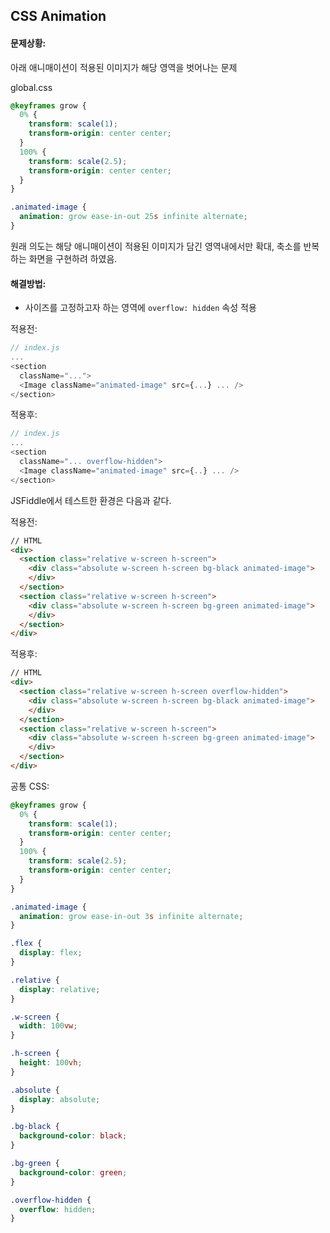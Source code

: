 ## CSS Animation

#### 문제상황:
아래 애니매이션이 적용된 이미지가 해당 영역을 벗어나는 문제

global.css
```css
@keyframes grow {
  0% {
    transform: scale(1);
    transform-origin: center center;
  }
  100% {
    transform: scale(2.5);
    transform-origin: center center;
  }
}

.animated-image {
  animation: grow ease-in-out 25s infinite alternate;
}
```
원래 의도는 해당 애니매이션이 적용된 이미지가 담긴 영역내에서만 확대, 축소를 반복하는 화면을 구현하려 하였음.

#### 해결방법:
- 사이즈를 고정하고자 하는 영역에 `overflow: hidden` 속성 적용

적용전:
```javascript
// index.js
...
<section
  className="...">
  <Image className="animated-image" src={...} ... />
</section>
```

적용후:
```javascript
// index.js
...
<section
  className="... overflow-hidden">
  <Image className="animated-image" src={..} ... />
</section>
```
JSFiddle에서 테스트한 환경은 다음과 같다.

적용전:
```html
// HTML
<div>
  <section class="relative w-screen h-screen">
    <div class="absolute w-screen h-screen bg-black animated-image">
    </div>
  </section>
  <section class="relative w-screen h-screen">
    <div class="absolute w-screen h-screen bg-green animated-image">
    </div>
  </section>
</div>
```

적용후:
```html
// HTML
<div>
  <section class="relative w-screen h-screen overflow-hidden">
    <div class="absolute w-screen h-screen bg-black animated-image">
    </div>
  </section>
  <section class="relative w-screen h-screen">
    <div class="absolute w-screen h-screen bg-green animated-image">
    </div>
  </section>
</div>
```

공통 CSS:
```css
@keyframes grow {
  0% {
    transform: scale(1);
    transform-origin: center center;
  }
  100% {
    transform: scale(2.5);
    transform-origin: center center;
  }
}

.animated-image {
  animation: grow ease-in-out 3s infinite alternate;
}

.flex {
  display: flex;
}

.relative {
  display: relative;
}

.w-screen {
  width: 100vw;
}

.h-screen {
  height: 100vh;
}

.absolute {
  display: absolute;
}

.bg-black {
  background-color: black;
}

.bg-green {
  background-color: green;
}

.overflow-hidden {
  overflow: hidden;
}

```
